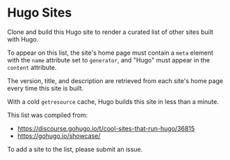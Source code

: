 # Hugo Sites

Clone and build this Hugo site to render a curated list of other sites built with Hugo.

To appear on this list, the site's home page must contain a `meta` element with the `name` attribute set to `generator`, and "Hugo" must appear in the `content` attribute.

The version, title, and description are retrieved from each site's home page every time this site is built.

With a cold `getresource` cache, Hugo builds this site in less than a minute. 

This list was compiled from:
- <https://discourse.gohugo.io/t/cool-sites-that-run-hugo/36815>
- <https://gohugo.io/showcase/>

To add a site to the list, please submit an issue.
